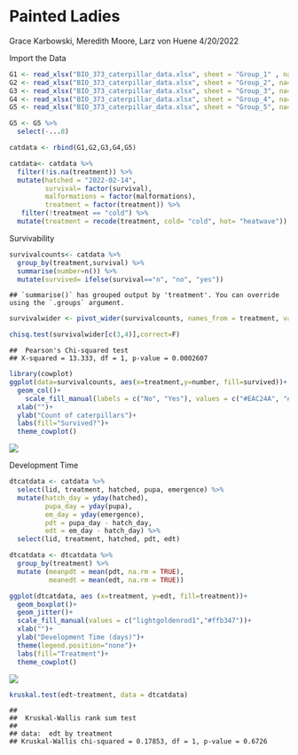 Painted Ladies
================
Grace Karbowski, Meredith Moore, Larz von Huene
4/20/2022


Import the Data

``` r
G1 <- read_xlsx("BIO_373_caterpillar_data.xlsx", sheet = "Group_1" , na= c("NA",""))
G2 <- read_xlsx("BIO_373_caterpillar_data.xlsx", sheet = "Group_2", na= c("NA",""))
G3 <- read_xlsx("BIO_373_caterpillar_data.xlsx", sheet = "Group_3", na= c("NA",""))
G4 <- read_xlsx("BIO_373_caterpillar_data.xlsx", sheet = "Group_4", na= c("NA",""))
G5 <- read_xlsx("BIO_373_caterpillar_data.xlsx", sheet = "Group_5", na= c("NA",""))
```

``` r
G5 <- G5 %>% 
  select(-...8)
```

``` r
catdata <- rbind(G1,G2,G3,G4,G5)

catdata<- catdata %>% 
  filter(!is.na(treatment)) %>%
  mutate(hatched = "2022-02-14", 
         survival= factor(survival),
         malformations = factor(malformations),
         treatment = factor(treatment)) %>% 
   filter(!treatment == "cold") %>% 
  mutate(treatment = recode(treatment, cold= "cold", hot= "heatwave"))
```

Survivability

``` r
survivalcounts<- catdata %>% 
  group_by(treatment,survival) %>% 
  summarise(number=n()) %>% 
  mutate(survived= ifelse(survival=="n", "no", "yes"))
```

    ## `summarise()` has grouped output by 'treatment'. You can override using the `.groups` argument.

``` r
survivalwider <- pivot_wider(survivalcounts, names_from = treatment, values_from = number)
```

``` r
chisq.test(survivalwider[c(3,4)],correct=F)
```
    ##  Pearson's Chi-squared test
    ## X-squared = 13.333, df = 1, p-value = 0.0002607

``` r
library(cowplot)
ggplot(data=survivalcounts, aes(x=treatment,y=number, fill=survived))+
  geom_col()+
    scale_fill_manual(labels = c("No", "Yes"), values = c("#EAC24A", "#A7CB92"))+
  xlab("")+
  ylab("Count of caterpillars")+
  labs(fill="Survived?")+
  theme_cowplot()
```

![](README_files/figure-gfm/unnamed-chunk-6-1.png)<!-- --> 

Development Time
``` r
dtcatdata <- catdata %>% 
  select(lid, treatment, hatched, pupa, emergence) %>% 
  mutate(hatch_day = yday(hatched),
         pupa_day = yday(pupa),
         em_day = yday(emergence),
         pdt = pupa_day - hatch_day,
         edt = em_day - hatch_day) %>% 
  select(lid, treatment, hatched, pdt, edt)

dtcatdata <- dtcatdata %>% 
  group_by(treatment) %>% 
  mutate (meanpdt = mean(pdt, na.rm = TRUE), 
          meanedt = mean(edt, na.rm = TRUE)) 
```

``` r
ggplot(dtcatdata, aes (x=treatment, y=edt, fill=treatment))+
  geom_boxplot()+
  geom_jitter()+
  scale_fill_manual(values = c("lightgoldenrod1","#ffb347"))+
  xlab("")+ 
  ylab("Development Time (days)")+
  theme(legend.position="none")+
  labs(fill="Treatment")+
  theme_cowplot()
```


![](README_files/figure-gfm/unnamed-chunk-8-1.png)<!-- -->

``` r
kruskal.test(edt~treatment, data = dtcatdata)
```

    ## 
    ##  Kruskal-Wallis rank sum test
    ## 
    ## data:  edt by treatment
    ## Kruskal-Wallis chi-squared = 0.17853, df = 1, p-value = 0.6726
